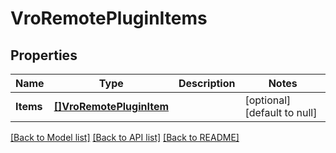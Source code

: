 # VroRemotePluginItems

## Properties
Name | Type | Description | Notes
------------ | ------------- | ------------- | -------------
**Items** | [**[]VroRemotePluginItem**](VroRemotePluginItem.md) |  | [optional] [default to null]

[[Back to Model list]](../README.md#documentation-for-models) [[Back to API list]](../README.md#documentation-for-api-endpoints) [[Back to README]](../README.md)


